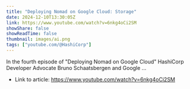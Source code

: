 ```yaml
---
title: "Deploying Nomad on Google Cloud: Storage"
date: 2024-12-10T13:30:05Z
link: https://www.youtube.com/watch?v=6nkg4oCi2SM
showShare: false
showReadTime: false
thumbnail: images/ai.png
tags: ["youtube.com/@HashiCorp"]
---
```

In the fourth episode of "Deploying Nomad on Google Cloud" HashiCorp Developer Advocate Bruno Schaatsbergen and Google ...

- Link to article: https://www.youtube.com/watch?v=6nkg4oCi2SM